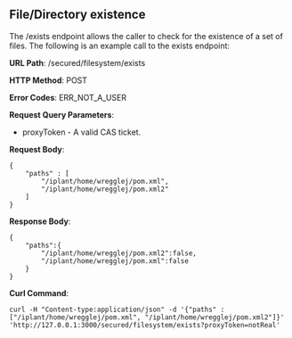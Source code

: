 File/Directory existence
------------------------
The /exists endpoint allows the caller to check for the existence of a set of files. The following is an example call to the exists endpoint:

__URL Path__: /secured/filesystem/exists

__HTTP Method__: POST

__Error Codes__: ERR_NOT_A_USER

__Request Query Parameters__:

* proxyToken - A valid CAS ticket.

__Request Body__:

	{
		"paths" : [
			"/iplant/home/wregglej/pom.xml",
			"/iplant/home/wregglej/pom.xml2"
		]
	}

__Response Body__:

    {
        "paths":{
            "/iplant/home/wregglej/pom.xml2":false,
            "/iplant/home/wregglej/pom.xml":false
        }
    }

__Curl Command__:

    curl -H "Content-type:application/json" -d '{"paths" : ["/iplant/home/wregglej/pom.xml", "/iplant/home/wregglej/pom.xml2"]}' 'http://127.0.0.1:3000/secured/filesystem/exists?proxyToken=notReal'
